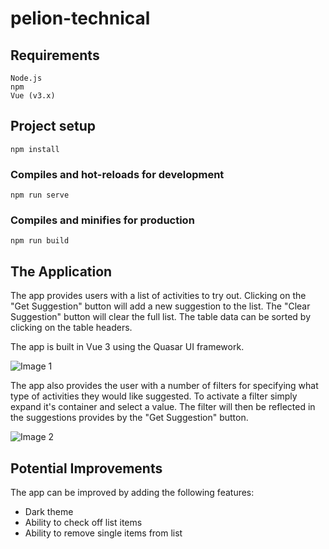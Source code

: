 # pelion-technical

## Requirements
```
Node.js
npm
Vue (v3.x)
```

## Project setup
```
npm install
```

### Compiles and hot-reloads for development
```
npm run serve
```

### Compiles and minifies for production
```
npm run build
```

## The Application
The app provides users with a list of activities to try out. Clicking on the "Get Suggestion" button will add a new suggestion to the list. The "Clear Suggestion" button will clear the full list. The table data can be sorted by clicking on the table headers.

The app is built in Vue 3 using the Quasar UI framework.

![Image 1](https://i.imgur.com/G3zryDy.png)

The app also provides the user with a number of filters for specifying what type of activities they would like suggested. To activate a filter simply expand it's container and select a value. The filter will then be reflected in the suggestions provides by the "Get Suggestion" button.

![Image 2](https://i.imgur.com/KFqvp8K.png)

## Potential Improvements

The app can be improved by adding the following features:

  * Dark theme
  * Ability to check off list items
  * Ability to remove single items from list